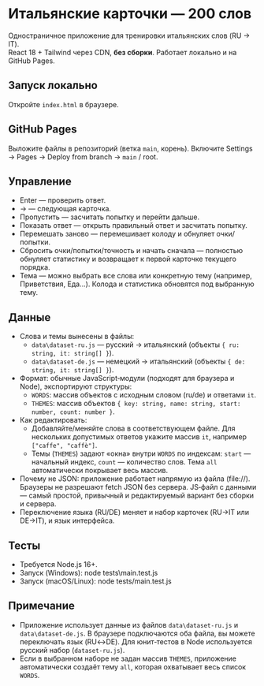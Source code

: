 # Итальянские карточки — 200 слов

Одностраничное приложение для тренировки итальянских слов (RU → IT).  
React 18 + Tailwind через CDN, **без сборки**. Работает локально и на GitHub Pages.

## Запуск локально
Откройте `index.html` в браузере.

## GitHub Pages
Выложите файлы в репозиторий (ветка `main`, корень). Включите Settings → Pages → Deploy from branch → `main` / root.


## Управление
- Enter — проверить ответ.
- → — следующая карточка.
- Пропустить — засчитать попытку и перейти дальше.
- Показать ответ — открыть правильный ответ и засчитать попытку.
- Перемешать заново — перемешивает колоду и обнуляет очки/попытки.
- Сбросить очки/попытки/точность и начать сначала — полностью обнуляет статистику и возвращает к первой карточке текущего порядка.
- Тема — можно выбрать все слова или конкретную тему (например, Приветствия, Еда...). Колода и статистика обновятся под выбранную тему.


## Данные
- Слова и темы вынесены в файлы:
  - `data\dataset-ru.js` — русский → итальянский (объекты `{ ru: string, it: string[] }`).
  - `data\dataset-de.js` — немецкий → итальянский (объекты `{ de: string, it: string[] }`).
- Формат: обычные JavaScript‑модули (подходят для браузера и Node), экспортируют структуры:
  - `WORDS`: массив объектов с исходным словом (ru/de) и ответами `it`.
  - `THEMES`: массив объектов `{ key: string, name: string, start: number, count: number }`.
- Как редактировать:
  - Добавляйте/меняйте слова в соответствующем файле. Для нескольких допустимых ответов укажите массив `it`, например `["caffe", "caffè"]`.
  - Темы (`THEMES`) задают «окна» внутри `WORDS` по индексам: `start` — начальный индекс, `count` — количество слов. Тема `all` автоматически покрывает весь массив.
- Почему не JSON: приложение работает напрямую из файла (file://). Браузеры не разрешают fetch JSON без сервера. JS‑файл с данными — самый простой, привычный и редактируемый вариант без сборки и сервера.
- Переключение языка (RU/DE) меняет и набор карточек (RU→IT или DE→IT), и язык интерфейса.

## Тесты
- Требуется Node.js 16+.
- Запуск (Windows): node tests\main.test.js
- Запуск (macOS/Linux): node tests/main.test.js


## Примечание
- Приложение использует данные из файлов `data\dataset-ru.js` и `data\dataset-de.js`. В браузере подключаются оба файла, вы можете переключать язык (RU↔DE). Для юнит‑тестов в Node используется русский набор (`dataset-ru.js`).
- Если в выбранном наборе не задан массив `THEMES`, приложение автоматически создаёт тему `all`, которая охватывает весь список `WORDS`.
